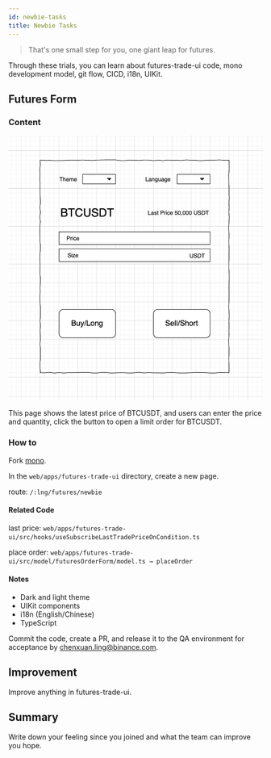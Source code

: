 ```yaml
---
id: newbie-tasks
title: Newbie Tasks
---
```


> That's one small step for you, one giant leap for futures.

Through these trials, you can learn about futures-trade-ui code, mono development model, git flow, CICD, i18n, UIKit.

## Futures Form

### Content
![prototype](images/futures-form.png)

This page shows the latest price of BTCUSDT, and users can enter the price and quantity, click the button to open a limit order for BTCUSDT.

### How to

Fork [mono](https://git.toolsfdg.net/mono/mono).

In the `web/apps/futures-trade-ui` directory, create a new page.

route: `/:lng/futures/newbie`


#### Related Code

last price: `web/apps/futures-trade-ui/src/hooks/useSubscribeLastTradePriceOnCondition.ts`

place order: `web/apps/futures-trade-ui/src/model/futuresOrderForm/model.ts → placeOrder`

#### Notes

- Dark and light theme
- UIKit components
- i18n (English/Chinese)
- TypeScript

Commit the code, create a PR, and release it to the QA environment for acceptance by chenxuan.ling@binance.com.

## Improvement
Improve anything in futures-trade-ui.

## Summary
Write down your feeling since you joined and what the team can improve you hope.
